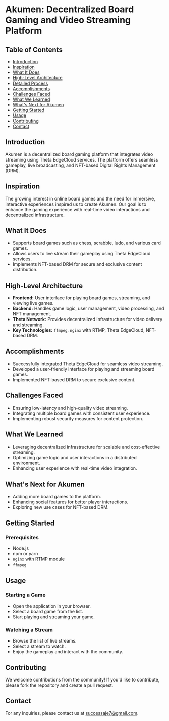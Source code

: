 # Akumen: Decentralized Board Gaming and Video Streaming Platform

## Table of Contents
- [Introduction](#introduction)
- [Inspiration](#inspiration)
- [What It Does](#what-it-does)
- [High-Level Architecture](#high-level-architecture)
- [Detailed Process](#detailed-process)
- [Accomplishments](#accomplishments)
- [Challenges Faced](#challenges-faced)
- [What We Learned](#what-we-learned)
- [What's Next for Akumen](#whats-next-for-akumen)
- [Getting Started](#getting-started)
- [Usage](#usage)
- [Contributing](#contributing)
- [Contact](#contact)

## Introduction
Akumen is a decentralized board gaming platform that integrates video streaming using Theta EdgeCloud services. The platform offers seamless gameplay, live broadcasting, and NFT-based Digital Rights Management (DRM).

## Inspiration
The growing interest in online board games and the need for immersive, interactive experiences inspired us to create Akumen. Our goal is to enhance the gaming experience with real-time video interactions and decentralized infrastructure.

## What It Does
- Supports board games such as chess, scrabble, ludo, and various card games.
- Allows users to live stream their gameplay using Theta EdgeCloud services.
- Implements NFT-based DRM for secure and exclusive content distribution.

## High-Level Architecture
- **Frontend:** User interface for playing board games, streaming, and viewing live games.
- **Backend:** Handles game logic, user management, video processing, and NFT management.
- **Theta Network:** Provides decentralized infrastructure for video delivery and streaming.
- **Key Technologies:** `ffmpeg`, `nginx` with RTMP, Theta EdgeCloud, NFT-based DRM.

## Accomplishments
- Successfully integrated Theta EdgeCloud for seamless video streaming.
- Developed a user-friendly interface for playing and streaming board games.
- Implemented NFT-based DRM to secure exclusive content.

## Challenges Faced
- Ensuring low-latency and high-quality video streaming.
- Integrating multiple board games with consistent user experience.
- Implementing robust security measures for content protection.

## What We Learned
- Leveraging decentralized infrastructure for scalable and cost-effective streaming.
- Optimizing game logic and user interactions in a distributed environment.
- Enhancing user experience with real-time video integration.

## What's Next for Akumen
- Adding more board games to the platform.
- Enhancing social features for better player interactions.
- Exploring new use cases for NFT-based DRM.

## Getting Started

### Prerequisites
- Node.js
- npm or yarn
- `nginx` with RTMP module
- `ffmpeg`

## Usage
### Starting a Game
- Open the application in your browser.
- Select a board game from the list.
- Start playing and streaming your game.

### Watching a Stream
- Browse the list of live streams.
- Select a stream to watch.
- Enjoy the gameplay and interact with the community.

## Contributing
We welcome contributions from the community! If you'd like to contribute, please fork the repository and create a pull request.

## Contact
For any inquiries, please contact us at successaje7@gmail.com.
